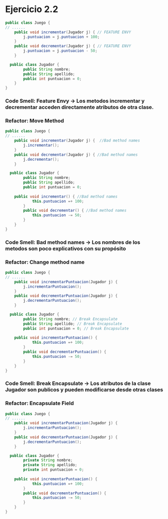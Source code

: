 # Ejercicio 2.2

```java
public class Juego {
// ......
	public void incrementar(Jugador j) { // FEATURE ENVY
		j.puntuacion = j.puntuacion + 100;
	}
	public void decrementar(Jugador j) { // FEATURE ENVY
		j.puntuacion = j.puntuacion - 50;
	}

  public class Jugador {
		public String nombre;
		public String apellido;
		public int puntuacion = 0;
	}
}
```
### Code Smell: Feature Envy -> Los metodos incrementar y decrementar acceden directamente atributos de otra clase.
### Refactor: Move Method
```java
public class Juego {
// ......
	public void incrementar(Jugador j) {  //Bad method names
		j.incrementar();
	}
	public void decrementar(Jugador j) { //Bad method names
		j.decrementar();
	}

  public class Jugador {
		public String nombre;
		public String apellido;
		public int puntuacion = 0;
    
    public void incrementar() { //Bad method names
			this.puntuacion =+ 100;
		}
		public void decrementar() { //Bad method names
			this.puntuacion -= 50;
		}
	}
}
```
### Code Smell: Bad method names -> Los nombres de los metodos son poco explicativos con su propósito
### Refactor: Change method name
```java
public class Juego {
// ......
	public void incrementarPuntuacion(Jugador j) { 
		j.incrementarPuntuacion();
	}
	public void decrementarPuntuacion(Jugador j) { 
		j.decrementarPuntuacion();
	}

  public class Jugador {
		public String nombre; // Break Encapsulate
		public String apellido; // Break Encapsulate
		public int puntuacion = 0; // Break Encapsulate
    
    public void incrementarPuntuacion() { 
			this.puntuacion =+ 100;
		}
		public void decrementarPuntuacion() { 
			this.puntuacion -= 50;
		}
	}
}
```
### Code Smell: Break Encapsulate -> Los atributos de la clase Jugador son publicos y pueden modificarse desde otras clases
### Refactor: Encapsulate Field

```java
public class Juego {
// ......
	public void incrementarPuntuacion(Jugador j) { 
		j.incrementarPuntuacion();
	}
	public void decrementarPuntuacion(Jugador j) { 
		j.decrementarPuntuacion();
	}

  public class Jugador {
		private String nombre; 
		private String apellido; 
		private int puntuacion = 0; 
    
    public void incrementarPuntuacion() { 
			this.puntuacion =+ 100;
		}
		public void decrementarPuntuacion() { 
			this.puntuacion -= 50;
		}
	}
}
```
